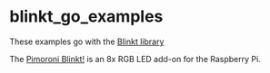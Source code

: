 # blinkt_go_examples

These examples go with the [Blinkt library](https://github.com/russelltsherman/blinkt/)

The [Pimoroni Blinkt!](https://shop.pimoroni.com/products/blinkt) is an 8x RGB LED add-on for the Raspberry Pi.
